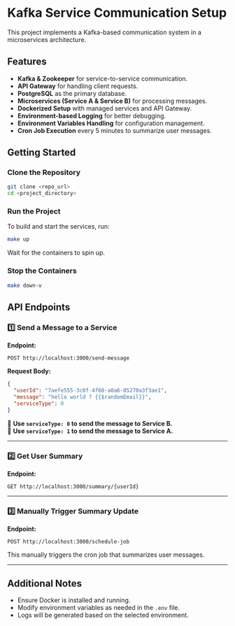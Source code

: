 # Kafka Service Communication Setup  

This project implements a Kafka-based communication system in a microservices architecture.  

## Features  

- **Kafka & Zookeeper** for service-to-service communication.  
- **API Gateway** for handling client requests.  
- **PostgreSQL** as the primary database.  
- **Microservices (Service A & Service B)** for processing messages.  
- **Dockerized Setup** with managed services and API Gateway.  
- **Environment-based Logging** for better debugging.  
- **Environment Variables Handling** for configuration management.  
- **Cron Job Execution** every 5 minutes to summarize user messages.  

## Getting Started  

### Clone the Repository  

```sh
git clone <repo_url>
cd <project_directory>
```

### Run the Project  

To build and start the services, run:  

```sh
make up
```

Wait for the containers to spin up.  

### Stop the Containers  

```sh
make down-v
```

## API Endpoints  

### 1️⃣ Send a Message to a Service  

**Endpoint:**  
```http
POST http://localhost:3000/send-message
```

**Request Body:**  
```json
{
  "userId": "7aefe555-3c0f-4f60-a0a6-05270a3f3ae1",
  "message": "hello world ? {{$randomEmail}}",
  "serviceType": 0  
}
```
📌 **Use `serviceType: 0` to send the message to Service B.**  
📌 **Use `serviceType: 1` to send the message to Service A.**  

---

### 2️⃣ Get User Summary  

**Endpoint:**  
```http
GET http://localhost:3000/summary/{userId}
```

---

### 3️⃣ Manually Trigger Summary Update  

**Endpoint:**  
```http
POST http://localhost:3000/schedule-job
```

This manually triggers the cron job that summarizes user messages.  

---

## Additional Notes  

- Ensure Docker is installed and running.  
- Modify environment variables as needed in the `.env` file.  
- Logs will be generated based on the selected environment.  
